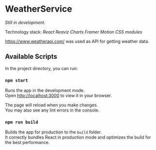 # WeatherService
_Still in development._  

Technology stack: 
*React*
*Reaviz Сharts*
*Framer Motion*
*CSS modules*

https://www.weatherapi.com/ was used as API for getting weather data.

## Available Scripts

In the project directory, you can run:

### `npm start`

Runs the app in the development mode.\
Open [http://localhost:3000](http://localhost:3000) to view it in your browser.

The page will reload when you make changes.\
You may also see any lint errors in the console.

### `npm run build`

Builds the app for production to the `build` folder.\
It correctly bundles React in production mode and optimizes the build for the best performance.
